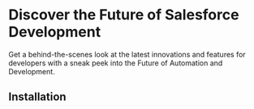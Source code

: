 # Discover the Future of Salesforce Development

Get a behind-the-scenes look at the latest innovations and features for developers with a sneak peek into the Future of Automation and Development.

## Installation

